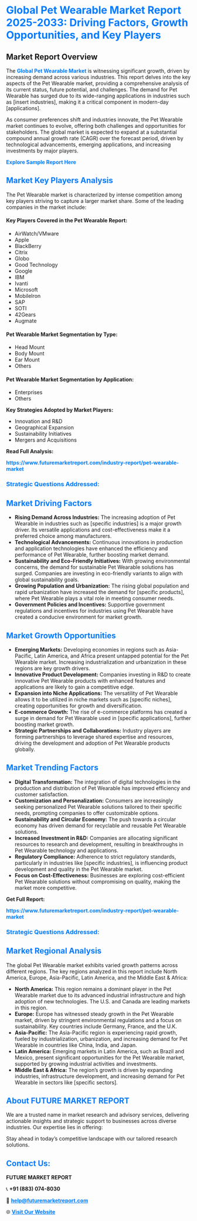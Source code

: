 <h1 style="color: #007BFF;">Global Pet Wearable Market Report 2025-2033: Driving Factors, Growth Opportunities, and Key Players</h1>

<section id="overview">
<h2>Market Report Overview</h2>
<p>The <a href="https://www.futuremarketreport.com/industry-report/pet-wearable-market" style="color: #007BFF; text-decoration: none;"><strong>Global Pet Wearable Market</strong></a> is witnessing significant growth, driven by increasing demand across various industries. This report delves into the key aspects of the Pet Wearable market, providing a comprehensive analysis of its current status, future potential, and challenges. The demand for Pet Wearable has surged due to its wide-ranging applications in industries such as [insert industries], making it a critical component in modern-day [applications].</p>
<p>As consumer preferences shift and industries innovate, the Pet Wearable market continues to evolve, offering both challenges and opportunities for stakeholders. The global market is expected to expand at a substantial compound annual growth rate (CAGR) over the forecast period, driven by technological advancements, emerging applications, and increasing investments by major players.</p>
</section>

<section id="overview">
<p><a href="https://www.futuremarketreport.com/request-sample/reportId=34663" style="color: #007BFF; text-decoration: none;"><strong>Explore Sample Report Here</strong></a></p>
</section>

<section id="key-players">
<h2 style="color: #007BFF;">Market Key Players Analysis</h2>
<p>The Pet Wearable market is characterized by intense competition among key players striving to capture a larger market share. Some of the leading companies in the market include:</p>
<h4>Key Players Covered in the Pet Wearable Report:</h4>
<ul><li>AirWatch/VMware</li><li>Apple</li><li>BlackBerry</li><li>Citrix</li><li>Globo</li><li>Good Technology</li><li>Google</li><li>IBM</li><li>Ivanti</li><li>Microsoft</li><li>MobileIron</li><li>SAP</li><li>SOTI</li><li>42Gears</li><li>Augmate</li></ul>
<h4>Pet Wearable Market Segmentation by Type:</h4>
<ul><li>Head Mount</li><li>Body Mount</li><li>Ear Mount</li><li>Others</li></ul>

<h4>Pet Wearable Market Segmentation by Application:</h4>
<ul><li>Enterprises</li><li>Others</li></ul>
<p><strong>Key Strategies Adopted by Market Players:</strong></p>
<ul>
<li>Innovation and R&D</li>
<li>Geographical Expansion</li>
<li>Sustainability Initiatives</li>
<li>Mergers and Acquisitions</li>
</ul>
</section>

<section>
<p><strong>Read Full Analysis: </strong></p><a href="https://www.futuremarketreport.com/industry-report/pet-wearable-market" style="color: #007BFF; text-decoration: none;"><strong>https://www.futuremarketreport.com/industry-report/pet-wearable-market</strong></a>
<h3 style="color: #007BFF;">Strategic Questions Addressed:</h3>
</section>

<section id="driving-factors">
<h2 style="color: #007BFF;">Market Driving Factors</h2>
<ul>
<li><strong>Rising Demand Across Industries:</strong> The increasing adoption of Pet Wearable in industries such as [specific industries] is a major growth driver. Its versatile applications and cost-effectiveness make it a preferred choice among manufacturers.</li>
<li><strong>Technological Advancements:</strong> Continuous innovations in production and application technologies have enhanced the efficiency and performance of Pet Wearable, further boosting market demand.</li>
<li><strong>Sustainability and Eco-Friendly Initiatives:</strong> With growing environmental concerns, the demand for sustainable Pet Wearable solutions has surged. Companies are investing in eco-friendly variants to align with global sustainability goals.</li>
<li><strong>Growing Population and Urbanization:</strong> The rising global population and rapid urbanization have increased the demand for [specific products], where Pet Wearable plays a vital role in meeting consumer needs.</li>
<li><strong>Government Policies and Incentives:</strong> Supportive government regulations and incentives for industries using Pet Wearable have created a conducive environment for market growth.</li>
</ul>
</section>

<section id="growth-opportunities">
<h2 style="color: #007BFF;">Market Growth Opportunities</h2>
<ul>
<li><strong>Emerging Markets:</strong> Developing economies in regions such as Asia-Pacific, Latin America, and Africa present untapped potential for the Pet Wearable market. Increasing industrialization and urbanization in these regions are key growth drivers.</li>
<li><strong>Innovative Product Development:</strong> Companies investing in R&D to create innovative Pet Wearable products with enhanced features and applications are likely to gain a competitive edge.</li>
<li><strong>Expansion into Niche Applications:</strong> The versatility of Pet Wearable allows it to be utilized in niche markets such as [specific niches], creating opportunities for growth and diversification.</li>
<li><strong>E-commerce Growth:</strong> The rise of e-commerce platforms has created a surge in demand for Pet Wearable used in [specific applications], further boosting market growth.</li>
<li><strong>Strategic Partnerships and Collaborations:</strong> Industry players are forming partnerships to leverage shared expertise and resources, driving the development and adoption of Pet Wearable products globally.</li>
</ul>
</section>

<section id="trending-factors">
<h2 style="color: #007BFF;">Market Trending Factors</h2>
<ul>
<li><strong>Digital Transformation:</strong> The integration of digital technologies in the production and distribution of Pet Wearable has improved efficiency and customer satisfaction.</li>
<li><strong>Customization and Personalization:</strong> Consumers are increasingly seeking personalized Pet Wearable solutions tailored to their specific needs, prompting companies to offer customizable options.</li>
<li><strong>Sustainability and Circular Economy:</strong> The push towards a circular economy has driven demand for recyclable and reusable Pet Wearable solutions.</li>
<li><strong>Increased Investment in R&D:</strong> Companies are allocating significant resources to research and development, resulting in breakthroughs in Pet Wearable technology and applications.</li>
<li><strong>Regulatory Compliance:</strong> Adherence to strict regulatory standards, particularly in industries like [specific industries], is influencing product development and quality in the Pet Wearable market.</li>
<li><strong>Focus on Cost-Effectiveness:</strong> Businesses are exploring cost-efficient Pet Wearable solutions without compromising on quality, making the market more competitive.</li>
</ul>
</section>

<section>
<p><strong>Get Full Report: </strong></p><a href="https://www.futuremarketreport.com/industry-report/pet-wearable-market" style="color: #007BFF; text-decoration: none;"><strong>https://www.futuremarketreport.com/industry-report/pet-wearable-market</strong></a>
<h3 style="color: #007BFF;">Strategic Questions Addressed:</h3>
</section>


<section id="regional-analysis">
<h2 style="color: #007BFF;">Market Regional Analysis</h2>
<p>The global Pet Wearable market exhibits varied growth patterns across different regions. The key regions analyzed in this report include North America, Europe, Asia-Pacific, Latin America, and the Middle East & Africa:</p>
<ul>
<li><strong>North America:</strong> This region remains a dominant player in the Pet Wearable market due to its advanced industrial infrastructure and high adoption of new technologies. The U.S. and Canada are leading markets in this region.</li>
<li><strong>Europe:</strong> Europe has witnessed steady growth in the Pet Wearable market, driven by stringent environmental regulations and a focus on sustainability. Key countries include Germany, France, and the U.K.</li>
<li><strong>Asia-Pacific:</strong> The Asia-Pacific region is experiencing rapid growth, fueled by industrialization, urbanization, and increasing demand for Pet Wearable in countries like China, India, and Japan.</li>
<li><strong>Latin America:</strong> Emerging markets in Latin America, such as Brazil and Mexico, present significant opportunities for the Pet Wearable market, supported by growing industrial activities and investments.</li>
<li><strong>Middle East & Africa:</strong> The region’s growth is driven by expanding industries, infrastructure development, and increasing demand for Pet Wearable in sectors like [specific sectors].</li>
</ul>
</section>

<footer>
<h2 style="color: #007BFF;">About FUTURE MARKET REPORT</h2>
<p>We are a trusted name in market research and advisory services, delivering actionable insights and strategic support to businesses across diverse industries. Our expertise lies in offering:</p>

<p>Stay ahead in today’s competitive landscape with our tailored research solutions.</p>

<h2 style="color: #007BFF;">Contact Us:</h2>
<p><strong>FUTURE MARKET REPORT</strong></p>
<p>📞 <strong>+91 (883) 074-8030</strong></p>
<p>📧 <strong><a href="mailto:help@futuremarketreport.com" style="color: #007BFF;">help@futuremarketreport.com</a></strong></p>
<p>🌐 <strong><a href="https://www.futuremarketreport.com/" style="color: #007BFF;">Visit Our Website</a></strong></p>
</footer>